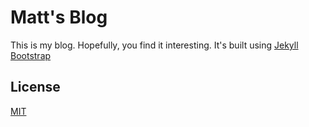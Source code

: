 # Matt's Blog

This is my blog.  Hopefully, you find it interesting.  It's built using [Jekyll Bootstrap](http://jekyllbootstrap.com)

## License

[MIT](http://opensource.org/licenses/MIT)
